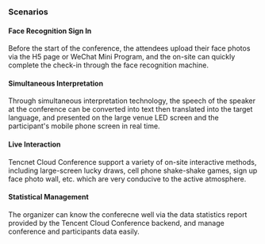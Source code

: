 ### Scenarios
#### Face Recognition Sign In
Before the start of the conference, the attendees upload their face photos via the H5 page or WeChat Mini Program, and the on-site can quickly complete the check-in through the face recognition machine.

#### Simultaneous Interpretation
Through simultaneous interpretation technology, the speech of the speaker at the conference can be converted into text then translated into the target language, and presented on the large venue LED screen and the participant's mobile phone screen in real time.

#### Live Interaction
Tencnet Cloud Conference support a variety of on-site interactive methods, including large-screen lucky draws, cell phone shake-shake games, sign up face photo wall, etc. which are very conducive to the active atmosphere.

#### Statistical Management
The organizer can know the conferecne well via the data statistics report provided by the Tencent Cloud Conference backend, and manage conference and participants data easily. 
